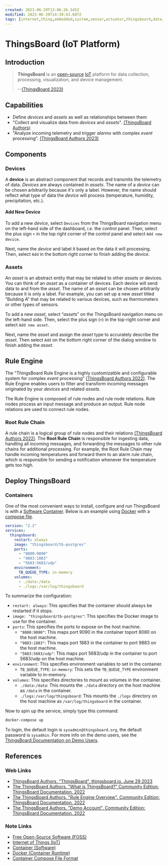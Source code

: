 ```yaml
---
created: 2023-06-29T13:06:26.545Z
modified: 2023-06-29T14:39:43.607Z
tags: [internet,thing,embedded,system,sensor,actuator,thingsboard,data,network,mqtt,stream,pcde,module24]
---
```

# ThingsBoard (IoT Platform)

## Introduction

>**ThingsBoard** is an [open-source][-foss] [IoT][-iot] platform for
>data collection, processing, visualization, and device management.
>
>--[(ThingsBoard 2023)][-tb-home]

## Capabilities

* Define *devices* and *assets* as well as relationships between them
* "Collect and visualize data from *devices* and
  *assets*". [(ThingsBoard Authors)][tb-docs-overview]
* "Analyze incoming telemetry and trigger *alarms* with complex *event* processing".
  [(ThingsBoard Authors 2023)][tb-docs-overview]

## Components

### Devices

A **device** is an abstract component that records and transmits the telemetry of data.
*Devices* are always contained in *assets*.
The name of a *device* can be chosen arbitrarily because it's only a label.
However, the name should reflect what type of data the *device* will
process (temperature, humidity, precipitation, etc.).

#### Add New Device

To add a new *device*, select `Devices` from the ThingsBoard navigation menu on
the left-hand side of the dashboard, *i.e.* the control panel.
Then, select the plus sign `+` in the top right corner of the control panel and
select `Add new device`.

Next, name the *device* and label it based on the data it will processing.
Then, select `Add` in the bottom right corner to finish adding the *device*.

### Assets

An *asset* is an abstract entity that may be related to other *asset*s or devices.
You can think of an *asset* as a container of devices.
Each device will send data to and from the *asset*.
The name of an *asset* can be chosen arbitrarily because it is only a label.
For example, you can set up a new *asset* titled “Building A” that
may be related to various devices, such as thermometers or other types of sensors.

To add a new *asset*, select “*asset*s” on
the ThingsBoard navigation menu on the left-hand side.
Then, select the plus sign (`+`) in the top-right corner and select `Add new asset`.

Next, name the *asset* and assign the *asset* type to
accurately describe the *asset*.
Then select `Add` on the bottom right corner of the dialog window to
finish adding the *asset*.

## Rule Engine

The "ThingsBoard Rule Engine is a highly customizatble and configurable system for
complex *event* processing" [(ThingsBoard Authors 2022)][tb-docs-rule-engine].
The Rule Engine enables users to filter and
transform incoming messages originated by your *devices* and related *assets*.

The Rule Engine is composed of rule nodes and rule node relations.
Rule nodes process an input message and produce an output.
Rule node relations are used to connect rule nodes.

### Root Rule Chain

A rule chain is a logical group of rule nodes and their relations
[(ThingsBoard Authors 2022)][tb-docs-rule-engine].
The **Root Rule Chain** is responsible for ingesting data,
handling all incoming messages, and forwarding the messages to
other rule chains for additional processing.
For example,
the Root Rule Chain may handle incoming temperatures and forward them to
an alarm rule chain, which is responsible for
sending a notification whenever the temperature gets too high.

## Deploy ThingsBoard

### Containers

One of the most convenient ways to install, configure and run ThingsBoard is with
a [Software Container][-container].
Below is an example using [Docker][-docker] with a [compose file][-cont-comp].

```yaml
version: "2.2"
services:
  thingsboard:
    restart: always
    image: "thingsboard/tb-postgres"
    ports:
      - "8080:9090"
      - "9883:1883"
      - "5683:5683/udp"
    environment:
      TB_QUEUE_TYPE: in-memory
    volumes:
      - ./data:/data
      - ./logs:/var/log/thingsboard
```

To summarize the configuration:

* `restart: always`:
  This specifies that the container should always be restarted if it stops.
* `image: "thingsboard/tb-postgres"`:
  This specifies the Docker image to use for the container.
* `ports`: This specifies the ports to expose on the host machine.
  * `"8080:9090"`:
    This maps port 9090 in the container toport 8080 on the host machine.
  * `"9883:1883"`:
    This maps port 1883 in the container to port 9883 on the host machine.
  * `"5683:5683/udp"`:
    This maps port 5683/udp in the container to port 5683/udp on the host machine.
* `environment`: This specifies environment variables to set in the container.
  * `TB_QUEUE_TYPE`:
    `in-memory`: This sets the `TB_QUEUE_TYPE` environment variable to in-memory.
* `volumes`: This specifies directories to mount as volumes in the container.
  * `./data:/data`:
    This mounts the `./data` directory on the host machine as `/data` in the container.
  * `./logs:/var/log/thingsboard`:
    This mounts the `./logs` directory on
    the host machine as `/var/log/thingsboard` in the container.

Now to spin up the service, simply type this command:

```sh
docker-compose up
```

To login, the default login is `sysadmin@thingsboard.org`,
the default password is `sysadmin`.
For more info on the demo users,
see the [ThingsBoard Documentation on Demo Users][tb-docs-demo].

## References

### Web Links

* [ThingsBoard Authors. "ThingsBoard". thingsboard.io. June 29 2023][-tb-home]
* [The ThingsBoard Authors. "What is ThingsBoard?" Community Edition: ThingsBoard Documentation. 2022][tb-docs-overview]
* [The ThingsBoard Authors. "Rule Engine Overview". Community Edition: ThingsBoard Documentation. 2022][tb-docs-rule-engine]
* [The ThingsBoard Authors. "Demo Account". Community Edition: ThingsBoard Documentation. 2022][tb-docs-demo]

<!-- Hidden References -->
[-tb-home]: https://thingsboard.io "ThingsBoard Home"
[tb-docs-overview]: https://thingsboard.io/docs/getting-started-guides/what-is-thingsboard/ "What is ThingsBoard?"
[tb-docs-rule-engine]: https://thingsboard.io/docs/user-guide/rule-engine-2-0/overview/ "Rule Engine Overview"
[tb-docs-demo]: https://thingsboard.io/docs/samples/demo-account/ "ThingsBoard Demo Accounts"

### Note Links

* [Free Open-Source Software (FOSS)][-foss]
* [Internet of Things (IoT)][-iot]
* [Container (Software)][-container]
* [Docker (Container Runtime)][-docker]
* [Container Compose File Format][-cont-comp]

<!-- Hidden References -->
[-foss]: foss.md "Free Open-Source Software (FOSS)"
[-iot]: iot.md "Internet of Things (IoT)"
[-container]: container.md "Container (Software)"
[-docker]: docker.md "Docker (Container Runtime)"
[-cont-comp]: container-compose.md "Container Compose File Format"
